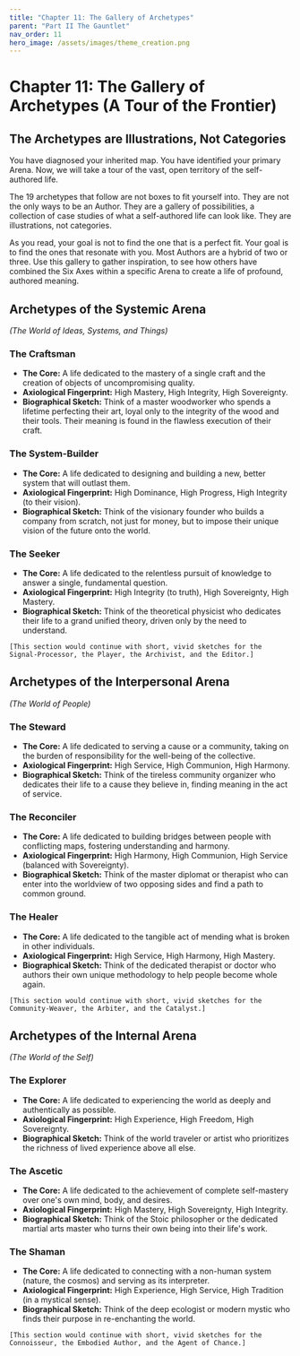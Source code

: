 ```yaml
---
title: "Chapter 11: The Gallery of Archetypes"
parent: "Part II The Gauntlet"
nav_order: 11
hero_image: /assets/images/theme_creation.png
---
```

# Chapter 11: The Gallery of Archetypes (A Tour of the Frontier)

## The Archetypes are Illustrations, Not Categories

You have diagnosed your inherited map. You have identified your primary Arena. Now, we will take a tour of the vast, open territory of the self-authored life.

The 19 archetypes that follow are not boxes to fit yourself into. They are not the only ways to be an Author. They are a gallery of possibilities, a collection of case studies of what a self-authored life can look like. They are illustrations, not categories.

As you read, your goal is not to find the one that is a perfect fit. Your goal is to find the ones that resonate with you. Most Authors are a hybrid of two or three. Use this gallery to gather inspiration, to see how others have combined the Six Axes within a specific Arena to create a life of profound, authored meaning.

## Archetypes of the Systemic Arena
*(The World of Ideas, Systems, and Things)*

### The Craftsman
*   **The Core:** A life dedicated to the mastery of a single craft and the creation of objects of uncompromising quality.
*   **Axiological Fingerprint:** High Mastery, High Integrity, High Sovereignty.
*   **Biographical Sketch:** Think of a master woodworker who spends a lifetime perfecting their art, loyal only to the integrity of the wood and their tools. Their meaning is found in the flawless execution of their craft.

### The System-Builder
*   **The Core:** A life dedicated to designing and building a new, better system that will outlast them.
*   **Axiological Fingerprint:** High Dominance, High Progress, High Integrity (to their vision).
*   **Biographical Sketch:** Think of the visionary founder who builds a company from scratch, not just for money, but to impose their unique vision of the future onto the world.

### The Seeker
*   **The Core:** A life dedicated to the relentless pursuit of knowledge to answer a single, fundamental question.
*   **Axiological Fingerprint:** High Integrity (to truth), High Sovereignty, High Mastery.
*   **Biographical Sketch:** Think of the theoretical physicist who dedicates their life to a grand unified theory, driven only by the need to understand.

`[This section would continue with short, vivid sketches for the Signal-Processor, the Player, the Archivist, and the Editor.]`

## Archetypes of the Interpersonal Arena
*(The World of People)*

### The Steward
*   **The Core:** A life dedicated to serving a cause or a community, taking on the burden of responsibility for the well-being of the collective.
*   **Axiological Fingerprint:** High Service, High Communion, High Harmony.
*   **Biographical Sketch:** Think of the tireless community organizer who dedicates their life to a cause they believe in, finding meaning in the act of service.

### The Reconciler
*   **The Core:** A life dedicated to building bridges between people with conflicting maps, fostering understanding and harmony.
*   **Axiological Fingerprint:** High Harmony, High Communion, High Service (balanced with Sovereignty).
*   **Biographical Sketch:** Think of the master diplomat or therapist who can enter into the worldview of two opposing sides and find a path to common ground.

### The Healer
*   **The Core:** A life dedicated to the tangible act of mending what is broken in other individuals.
*   **Axiological Fingerprint:** High Service, High Harmony, High Mastery.
*   **Biographical Sketch:** Think of the dedicated therapist or doctor who authors their own unique methodology to help people become whole again.

`[This section would continue with short, vivid sketches for the Community-Weaver, the Arbiter, and the Catalyst.]`

## Archetypes of the Internal Arena
*(The World of the Self)*

### The Explorer
*   **The Core:** A life dedicated to experiencing the world as deeply and authentically as possible.
*   **Axiological Fingerprint:** High Experience, High Freedom, High Sovereignty.
*   **Biographical Sketch:** Think of the world traveler or artist who prioritizes the richness of lived experience above all else.

### The Ascetic
*   **The Core:** A life dedicated to the achievement of complete self-mastery over one's own mind, body, and desires.
*   **Axiological Fingerprint:** High Mastery, High Sovereignty, High Integrity.
*   **Biographical Sketch:** Think of the Stoic philosopher or the dedicated martial arts master who turns their own being into their life's work.

### The Shaman
*   **The Core:** A life dedicated to connecting with a non-human system (nature, the cosmos) and serving as its interpreter.
*   **Axiological Fingerprint:** High Experience, High Service, High Tradition (in a mystical sense).
*   **Biographical Sketch:** Think of the deep ecologist or modern mystic who finds their purpose in re-enchanting the world.

`[This section would continue with short, vivid sketches for the Connoisseur, the Embodied Author, and the Agent of Chance.]`
